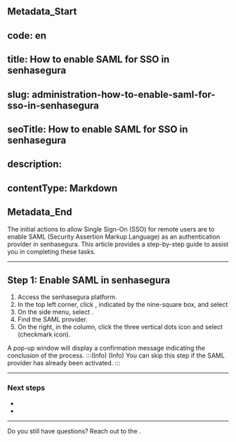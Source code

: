 ## Metadata_Start 
## code: en
## title: How to enable SAML for SSO in senhasegura 
## slug: administration-how-to-enable-saml-for-sso-in-senhasegura 
## seoTitle: How to enable SAML for SSO in senhasegura 
## description:  
## contentType: Markdown 
## Metadata_End
The initial actions to allow Single Sign-On (SSO) for remote users are to enable SAML (Security Assertion Markup Language) as an authentication provider in senhasegura. This article provides a step-by-step guide to assist you in completing these tasks.

* * *
## Step 1: Enable SAML in senhasegura

1. Access the senhasegura platform.
2. In the top left corner, click , indicated by the nine-square box, and select 
3. On the side menu, select .
4. Find the SAML provider.
5. On the right, in the  column, click the three vertical dots icon and select  (checkmark icon).

A pop-up window will display a confirmation message indicating the conclusion of the process.
:::(Info) (Info)
You can skip this step if the SAML provider has already been activated.
:::

* * *
### Next steps

* 
* 

* * *

Do you still have questions? Reach out to the .
